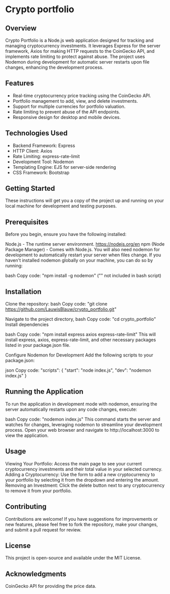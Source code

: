 # Crypto portfolio

## Overview
Crypto Portfolio is a Node.js web application designed for tracking and managing cryptocurrency investments. It leverages Express for the server framework, Axios for making HTTP requests to the CoinGecko API, and implements rate limiting to protect against abuse. The project uses Nodemon during development for automatic server restarts upon file changes, enhancing the development process.

## Features
- Real-time cryptocurrency price tracking using the CoinGecko API.
- Portfolio management to add, view, and delete investments.
- Support for multiple currencies for portfolio valuation.
- Rate limiting to prevent abuse of the API endpoints.
- Responsive design for desktop and mobile devices.

## Technologies Used
- Backend Framework: Express
- HTTP Client: Axios
- Rate Limiting: express-rate-limit
- Development Tool: Nodemon
- Templating Engine: EJS for server-side rendering
- CSS Framework: Bootstrap

## Getting Started
These instructions will get you a copy of the project up and running on your local machine for development and testing purposes.

## Prerequisites
Before you begin, ensure you have the following installed:

Node.js - The runtime server environment. https://nodejs.org/en
npm (Node Package Manager) - Comes with Node.js.
You will also need nodemon for development to automatically restart your server when files change. If you haven't installed nodemon globally on your machine, you can do so by running:

bash
Copy code:
"npm install -g nodemon" ("" not included in bash script)

## Installation

Clone the repository:
bash Copy code:
"git clone https://github.com/LauwisBlauw/crypto_portfolio.git"

Navigate to the project directory, bash Copy code:
"cd crypto_portfolio"
Install dependencies

bash Copy code:
"npm install express axios express-rate-limit"
This will install express, axios, express-rate-limit, and other necessary packages listed in your package.json file.

Configure Nodemon for Development
Add the following scripts to your package.json:

json Copy code:
"scripts": {
  "start": "node index.js",
  "dev": "nodemon index.js"
} 

## Running the Application
To run the application in development mode with nodemon, ensuring the server automatically restarts upon any code changes, execute:

bash Copy code:
"nodemon index.js"
This command starts the server and watches for changes, leveraging nodemon to streamline your development process. Open your web browser and navigate to http://localhost:3000 to view the application.

## Usage
Viewing Your Portfolio: Access the main page to see your current cryptocurrency investments and their total value in your selected currency.
Adding a Cryptocurrency: Use the form to add a new cryptocurrency to your portfolio by selecting it from the dropdown and entering the amount.
Removing an Investment: Click the delete button next to any cryptocurrency to remove it from your portfolio.

## Contributing
Contributions are welcome! If you have suggestions for improvements or new features, please feel free to fork the repository, make your changes, and submit a pull request for review.

## License
This project is open-source and available under the MIT License.

## Acknowledgments
CoinGecko API for providing the price data. 
